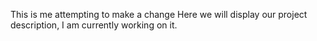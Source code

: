 This is me attempting to make a change 
Here we will display our project description,
I am currently working on it.
